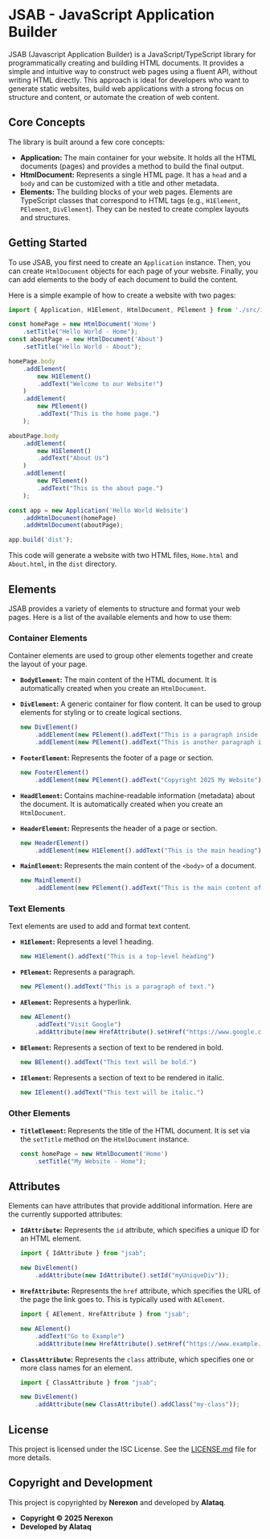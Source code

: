 # JSAB - JavaScript Application Builder

JSAB (Javascript Application Builder) is a JavaScript/TypeScript library for programmatically creating and building HTML documents. It provides a simple and intuitive way to construct web pages using a fluent API, without writing HTML directly. This approach is ideal for developers who want to generate static websites, build web applications with a strong focus on structure and content, or automate the creation of web content.

## Core Concepts

The library is built around a few core concepts:

*   **Application:** The main container for your website. It holds all the HTML documents (pages) and provides a method to build the final output.
*   **HtmlDocument:** Represents a single HTML page. It has a `head` and a `body` and can be customized with a title and other metadata.
*   **Elements:** The building blocks of your web pages. Elements are TypeScript classes that correspond to HTML tags (e.g., `H1Element`, `PElement`, `DivElement`). They can be nested to create complex layouts and structures.

## Getting Started

To use JSAB, you first need to create an `Application` instance. Then, you can create `HtmlDocument` objects for each page of your website. Finally, you can add elements to the body of each document to build the content.

Here is a simple example of how to create a website with two pages:

```typescript
import { Application, H1Element, HtmlDocument, PElement } from './src/index';

const homePage = new HtmlDocument('Home')
    .setTitle("Hello World - Home");
const aboutPage = new HtmlDocument('About')
    .setTitle("Hello World - About");

homePage.body
    .addElement(
        new H1Element()
        .addText("Welcome to our Website!")
    )
    .addElement(
        new PElement()
        .addText("This is the home page.")
    );

aboutPage.body
    .addElement(
        new H1Element()
        .addText("About Us")
    )
    .addElement(
        new PElement()
        .addText("This is the about page.")
    );

const app = new Application('Hello World Website')
    .addHtmlDocument(homePage)
    .addHtmlDocument(aboutPage);

app.build('dist');
```

This code will generate a website with two HTML files, `Home.html` and `About.html`, in the `dist` directory.

## Elements

JSAB provides a variety of elements to structure and format your web pages. Here is a list of the available elements and how to use them:

### Container Elements

Container elements are used to group other elements together and create the layout of your page.

*   **`BodyElement`:** The main content of the HTML document. It is automatically created when you create an `HtmlDocument`.
*   **`DivElement`:** A generic container for flow content. It can be used to group elements for styling or to create logical sections.

    ```typescript
    new DivElement()
        .addElement(new PElement().addText("This is a paragraph inside a div."))
        .addElement(new PElement().addText("This is another paragraph inside the same div."))
    ```

*   **`FooterElement`:** Represents the footer of a page or section.

    ```typescript
    new FooterElement()
        .addElement(new PElement().addText("Copyright 2025 My Website"))
    ```

*   **`HeadElement`:** Contains machine-readable information (metadata) about the document. It is automatically created when you create an `HtmlDocument`.
*   **`HeaderElement`:** Represents the header of a page or section.

    ```typescript
    new HeaderElement()
        .addElement(new H1Element().addText("This is the main heading"))
    ```

*   **`MainElement`:** Represents the main content of the `<body>` of a document.

    ```typescript
    new MainElement()
        .addElement(new PElement().addText("This is the main content of the page."))
    ```

### Text Elements

Text elements are used to add and format text content.

*   **`H1Element`:** Represents a level 1 heading.

    ```typescript
    new H1Element().addText("This is a top-level heading")
    ```

*   **`PElement`:** Represents a paragraph.

    ```typescript
    new PElement().addText("This is a paragraph of text.")
    ```

*   **`AElement`:** Represents a hyperlink.

    ```typescript
    new AElement()
        .addText("Visit Google")
        .addAttribute(new HrefAttribute().setHref("https://www.google.com"));
    ```

*   **`BElement`:** Represents a section of text to be rendered in bold.

    ```typescript
    new BElement().addText("This text will be bold.")
    ```

*   **`IElement`:** Represents a section of text to be rendered in italic.

    ```typescript
    new IElement().addText("This text will be italic.")
    ```

### Other Elements

*   **`TitleElement`:** Represents the title of the HTML document. It is set via the `setTitle` method on the `HtmlDocument` instance.

    ```typescript
    const homePage = new HtmlDocument('Home')
        .setTitle("My Website - Home");
    ```

## Attributes

Elements can have attributes that provide additional information. Here are the currently supported attributes:

*   **`IdAttribute`:** Represents the `id` attribute, which specifies a unique ID for an HTML element.

    ```typescript
    import { IdAttribute } from "jsab";

    new DivElement()
        .addAttribute(new IdAttribute().setId("myUniqueDiv"));
    ```

*   **`HrefAttribute`:** Represents the `href` attribute, which specifies the URL of the page the link goes to. This is typically used with `AElement`.

    ```typescript
    import { AElement, HrefAttribute } from "jsab";

    new AElement()
        .addText("Go to Example")
        .addAttribute(new HrefAttribute().setHref("https://www.example.com"));
    ```

*   **`ClassAttribute`:** Represents the `class` attribute, which specifies one or more class names for an element.

    ```typescript
    import { ClassAttribute } from "jsab";

    new DivElement()
        .addAttribute(new ClassAttribute().addClass("my-class"));
    ```

## License

This project is licensed under the ISC License. See the [LICENSE.md](LICENSE.md) file for more details.

## Copyright and Development

This project is copyrighted by **Nerexon** and developed by **Alataq**.

*   **Copyright © 2025 Nerexon**
*   **Developed by Alataq**
